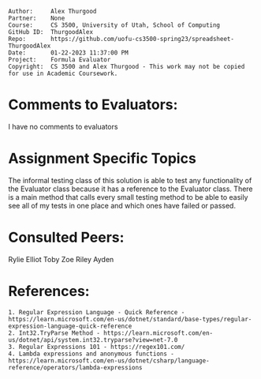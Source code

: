 ﻿```
Author:     Alex Thurgood
Partner:    None
Course:     CS 3500, University of Utah, School of Computing
GitHub ID:  ThurgoodAlex
Repo:       https://github.com/uofu-cs3500-spring23/spreadsheet-ThurgoodAlex
Date:       01-22-2023 11:37:00 PM
Project:    Formula Evaluator
Copyright:  CS 3500 and Alex Thurgood - This work may not be copied for use in Academic Coursework.
```

# Comments to Evaluators:

I have no comments to evaluators

# Assignment Specific Topics

The informal testing class of this solution is able to test any functionality of the Evaluator class 
because it has a reference to the Evaluator class. There is a main method that calls every small testing method 
to be able to easily see all of my tests in one place and which ones have failed or passed.



# Consulted Peers:

Rylie
Elliot
Toby
Zoe
Riley
Ayden

# References:
    1. Regular Expression Language - Quick Reference - https://learn.microsoft.com/en-us/dotnet/standard/base-types/regular-expression-language-quick-reference
    2. Int32.TryParse Method - https://learn.microsoft.com/en-us/dotnet/api/system.int32.tryparse?view=net-7.0
    3. Regular Expressions 101 - https://regex101.com/  
    4. Lambda expressions and anonymous functions - https://learn.microsoft.com/en-us/dotnet/csharp/language-reference/operators/lambda-expressions
